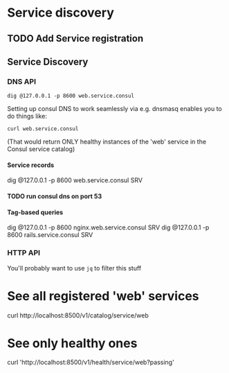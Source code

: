 # Service discovery


## TODO Add Service registration





## Service Discovery

### DNS API
    dig @127.0.0.1 -p 8600 web.service.consul

Setting up consul DNS to work seamlessly via e.g. dnsmasq enables you to do things like:

    curl web.service.consul

(That would return ONLY healthy instances of the 'web' service in the Consul service catalog)


#### Service records
dig @127.0.0.1 -p 8600 web.service.consul SRV


#### TODO run consul dns on port 53


#### Tag-based queries
dig @127.0.0.1 -p 8600 nginx.web.service.consul SRV
dig @127.0.0.1 -p 8600 rails.service.consul SRV



### HTTP API

You'll probably want to use `jq` to filter this stuff

# See all registered 'web' services
curl http://localhost:8500/v1/catalog/service/web

# See only healthy ones
curl 'http://localhost:8500/v1/health/service/web?passing'
